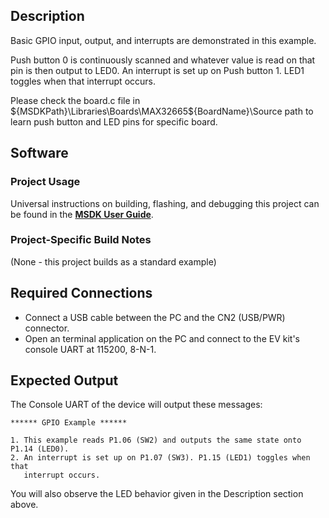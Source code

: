 ## Description

Basic GPIO input, output, and interrupts are demonstrated in this example.

Push button 0 is continuously scanned and whatever value is read on that pin is then output to LED0.  An interrupt is set up on Push button 1. LED1 toggles when that interrupt occurs.

Please check the board.c file in ${MSDKPath}\Libraries\Boards\MAX32665\${BoardName}\Source path to learn push button and LED pins for specific board.



## Software

### Project Usage

Universal instructions on building, flashing, and debugging this project can be found in the **[MSDK User Guide](https://analogdevicesinc.github.io/msdk/USERGUIDE/)**.

### Project-Specific Build Notes

(None - this project builds as a standard example)

## Required Connections

-   Connect a USB cable between the PC and the CN2 (USB/PWR) connector.
-   Open an terminal application on the PC and connect to the EV kit's console UART at 115200, 8-N-1.

## Expected Output

The Console UART of the device will output these messages:

```
****** GPIO Example ******

1. This example reads P1.06 (SW2) and outputs the same state onto P1.14 (LED0).
2. An interrupt is set up on P1.07 (SW3). P1.15 (LED1) toggles when that
   interrupt occurs.
```

You will also observe the LED behavior given in the Description section above.